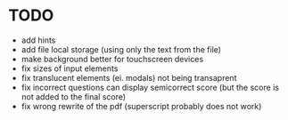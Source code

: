 # TODO
- add hints
- add file local storage (using only the text from the file)
- make background better for touchscreen devices
- fix sizes of input elements
- fix translucent elements (ei. modals) not being transaprent
- fix incorrect questions can display semicorrect score (but the score is not added to the final score)
- fix wrong rewrite of the pdf (superscript probably does not work)